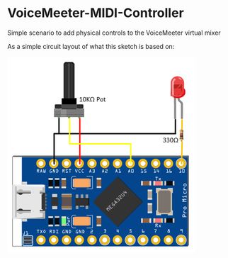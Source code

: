 # VoiceMeeter-MIDI-Controller
Simple scenario to add physical controls to the VoiceMeeter virtual mixer

As a simple circuit layout of what this sketch is based on:

![MIDI Controller Circuit](https://github.com/goatie999/VoiceMeeter-MIDI-Controller/blob/main/Images/Circuit.png)
